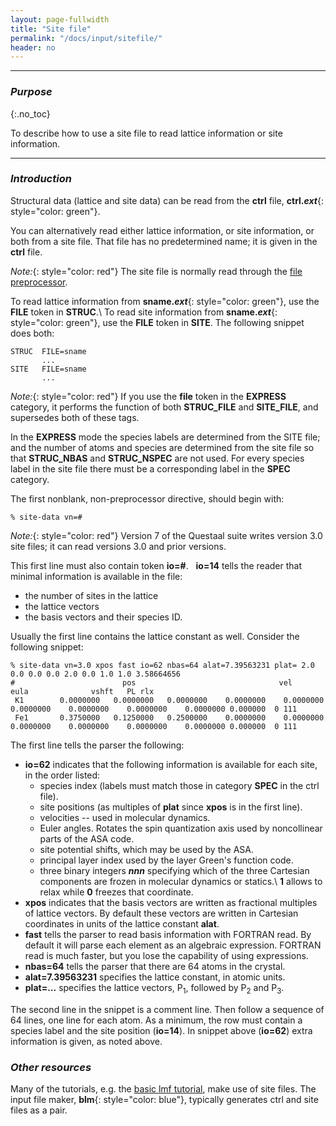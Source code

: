 ```yaml
---
layout: page-fullwidth
title: "Site file"
permalink: "/docs/input/sitefile/"
header: no
---
```

_____________________________________________________________

### _Purpose_
{:.no_toc}

To describe how to use a site file to read lattice information or site information.

_____________________________________________________________

### _Introduction_

Structural data (lattice and site data) can be read from the **ctrl** file,
**ctrl._ext_**{: style="color: green"}.

You can alternatively read either lattice information, or site information,
or both from a site file.  That file has no predetermined name; it is 
given in the **ctrl** file.

_Note:_{: style="color: red"} The site file is normally read
through the [file preprocessor](/docs/input/preprocessor/).


To read lattice information from **sname._ext_**{: style="color: green"},
use the **FILE** token in **STRUC**.\\
To read site information from **sname._ext_**{: style="color: green"},
use the **FILE** token in **SITE**.  The following snippet does both:

~~~
STRUC  FILE=sname
       ...
SITE   FILE=sname
       ...
~~~

_Note:_{: style="color: red"}
If you use the **file** token in the **EXPRESS** category, it performs the function
of both **STRUC_FILE** and **SITE_FILE**, and supersedes both of these tags.  

In the **EXPRESS** mode the species labels are determined from the SITE file;
and the number of atoms and species are determined from the site file
so that **STRUC_NBAS** and **STRUC_NSPEC** are not used.  For every species label
in the site file there must be a corresponding label in the **SPEC** category.

The first nonblank, non-preprocessor directive, should begin with:

~~~
% site-data vn=#
~~~

_Note:_{: style="color: red"} Version 7 of the Questaal suite writes version 3.0 site files; it can read
versions 3.0 and prior versions.

This first line must also contain token **io=#**. &nbsp; **io=14** tells the reader
that minimal information is available in the file: 

+ the number of sites in the lattice
+ the lattice vectors
+ the basis vectors and their species ID.

Usually the first line contains the lattice constant as well. Consider the following snippet:

~~~
% site-data vn=3.0 xpos fast io=62 nbas=64 alat=7.39563231 plat= 2.0 0.0 0.0 0.0 2.0 0.0 1.0 1.0 3.58664656
#                        pos                                vel                     eula              vshft   PL rlx
 K1        0.0000000   0.0000000   0.0000000    0.0000000    0.0000000    0.0000000    0.0000000    0.0000000    0.0000000 0.000000  0 111
 Fe1       0.3750000   0.1250000   0.2500000    0.0000000    0.0000000    0.0000000    0.0000000    0.0000000    0.0000000 0.000000  0 111
~~~

The first line tells the parser the following:

+ **io=62** indicates that the following information is available for each site, in the order listed:
  + species index (labels must match those in category **SPEC** in the ctrl file).
  + site positions (as multiples of **plat** since **xpos** is in the first line).
  + velocities -- used in molecular dynamics.
  + Euler angles.  Rotates the spin quantization axis used by noncollinear parts of the ASA code.
  + site potential shifts, which may be used by the ASA.
  + principal layer index used by the layer Green's function code.
  + three binary integers **_nnn_** specifying which of the three Cartesian components are frozen
    in molecular dynamics or statics.\\
    **1** allows to relax while **0** freezes that coordinate.
+ **xpos** indicates that the basis vectors are written as fractional multiples of lattice vectors.
  By default these vectors are written in Cartesian coordinates in units of the lattice constant **alat**.
+ **fast** tells the parser to read basis information with FORTRAN read.  By default
  it will parse each element as an algebraic expression.  FORTRAN read is much faster, but you lose the capability of using expressions.
+ **nbas=64** tells the parser that there are 64 atoms in the crystal.
+ **alat=7.39563231** specifies the lattice constant, in atomic units.
+ **plat=...** specifies the lattice vectors, P<sub>1</sub>, followed by P<sub>2</sub> and P<sub>3</sub>.

The second line in the snippet is a comment line.  Then follow a sequence of 64 lines, one line for each atom.
As a minimum, the row must contain a species label and the site position (**io=14**).
In snippet above (**io=62**) extra information is given, as noted above.

### _Other resources_

Many of the tutorials, e.g. the [basic lmf tutorial](/tutorial/lmf/lmf_tutorial/), make use of site files.
The input file maker, **blm**{: style="color: blue"}, typically generates ctrl and site files as a pair.
